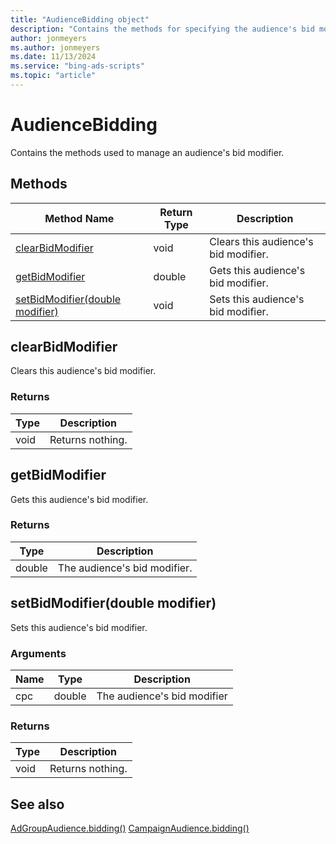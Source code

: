 ```yaml
---
title: "AudienceBidding object"
description: "Contains the methods for specifying the audience's bid modifier."
author: jonmeyers
ms.author: jonmeyers
ms.date: 11/13/2024
ms.service: "bing-ads-scripts"
ms.topic: "article"
---
```


# AudienceBidding

Contains the methods used to manage an audience's bid modifier.

## Methods
|Method Name|Return Type|Description|
|-|-|-
[clearBidModifier](#clearbidmodifier)|void|Clears this audience's bid modifier.
[getBidModifier](#getbidmodifier)|double|Gets this audience's bid modifier.
[setBidModifier(double modifier)](#setbidmodifier-double-modifier-)|void|Sets this audience's bid modifier.

## <a name="clearbidmodifier"></a>clearBidModifier
Clears this audience's bid modifier.

### Returns
|Type|Description|
|-|-
void|Returns nothing.

## <a name="getbidmodifier"></a>getBidModifier
Gets this audience's bid modifier. 

### Returns
|Type|Description|
|-|-
double|The audience's bid modifier.

## <a name="setbidmodifier-double-modifier-"></a>setBidModifier(double modifier)
Sets this audience's bid modifier.

### Arguments
|Name|Type|Description|
|-|-|-
cpc|double|The audience's bid modifier

### Returns
|Type|Description|
|-|-
void|Returns nothing.


## See also

[AdGroupAudience.bidding()](AdGroupAudience.md#bidding)
[CampaignAudience.bidding()](CampaignAudience.md#bidding)
